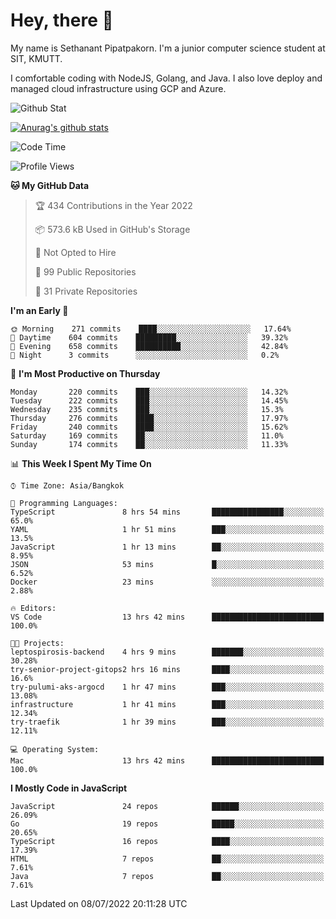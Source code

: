 # Hey, there 🙌
My name is Sethanant Pipatpakorn. I'm a junior computer science student at SIT, KMUTT.

I comfortable coding with NodeJS, Golang, and Java. I also love deploy and managed cloud infrastructure using GCP and Azure.

![Github Stat](https://github-profile-summary-cards.vercel.app/api/cards/profile-details?username=thetkpark&theme=dracula)

[![Anurag's github stats](https://github-readme-stats.vercel.app/api?username=thetkpark&count_private=true&show_icons=true&theme=tokyonight)](https://github.com/anuraghazra/github-readme-stats)

<!--START_SECTION:waka-->
![Code Time](http://img.shields.io/badge/Code%20Time-0%20secs-blue)

![Profile Views](http://img.shields.io/badge/Profile%20Views-0-blue)

**🐱 My GitHub Data** 

> 🏆 434 Contributions in the Year 2022
 > 
> 📦 573.6 kB Used in GitHub's Storage 
 > 
> 🚫 Not Opted to Hire
 > 
> 📜 99 Public Repositories 
 > 
> 🔑 31 Private Repositories  
 > 
**I'm an Early 🐤** 

```text
🌞 Morning    271 commits    ████░░░░░░░░░░░░░░░░░░░░░   17.64% 
🌆 Daytime    604 commits    █████████░░░░░░░░░░░░░░░░   39.32% 
🌃 Evening    658 commits    ██████████░░░░░░░░░░░░░░░   42.84% 
🌙 Night      3 commits      ░░░░░░░░░░░░░░░░░░░░░░░░░   0.2%

```
📅 **I'm Most Productive on Thursday** 

```text
Monday       220 commits    ███░░░░░░░░░░░░░░░░░░░░░░   14.32% 
Tuesday      222 commits    ███░░░░░░░░░░░░░░░░░░░░░░   14.45% 
Wednesday    235 commits    ███░░░░░░░░░░░░░░░░░░░░░░   15.3% 
Thursday     276 commits    ████░░░░░░░░░░░░░░░░░░░░░   17.97% 
Friday       240 commits    ████░░░░░░░░░░░░░░░░░░░░░   15.62% 
Saturday     169 commits    ██░░░░░░░░░░░░░░░░░░░░░░░   11.0% 
Sunday       174 commits    ██░░░░░░░░░░░░░░░░░░░░░░░   11.33%

```


📊 **This Week I Spent My Time On** 

```text
⌚︎ Time Zone: Asia/Bangkok

💬 Programming Languages: 
TypeScript               8 hrs 54 mins       ████████████████░░░░░░░░░   65.0% 
YAML                     1 hr 51 mins        ███░░░░░░░░░░░░░░░░░░░░░░   13.5% 
JavaScript               1 hr 13 mins        ██░░░░░░░░░░░░░░░░░░░░░░░   8.95% 
JSON                     53 mins             █░░░░░░░░░░░░░░░░░░░░░░░░   6.52% 
Docker                   23 mins             ░░░░░░░░░░░░░░░░░░░░░░░░░   2.88%

🔥 Editors: 
VS Code                  13 hrs 42 mins      █████████████████████████   100.0%

🐱‍💻 Projects: 
leptospirosis-backend    4 hrs 9 mins        ███████░░░░░░░░░░░░░░░░░░   30.28% 
try-senior-project-gitops2 hrs 16 mins       ████░░░░░░░░░░░░░░░░░░░░░   16.6% 
try-pulumi-aks-argocd    1 hr 47 mins        ███░░░░░░░░░░░░░░░░░░░░░░   13.08% 
infrastructure           1 hr 41 mins        ███░░░░░░░░░░░░░░░░░░░░░░   12.34% 
try-traefik              1 hr 39 mins        ███░░░░░░░░░░░░░░░░░░░░░░   12.11%

💻 Operating System: 
Mac                      13 hrs 42 mins      █████████████████████████   100.0%

```

**I Mostly Code in JavaScript** 

```text
JavaScript               24 repos            ██████░░░░░░░░░░░░░░░░░░░   26.09% 
Go                       19 repos            █████░░░░░░░░░░░░░░░░░░░░   20.65% 
TypeScript               16 repos            ████░░░░░░░░░░░░░░░░░░░░░   17.39% 
HTML                     7 repos             ██░░░░░░░░░░░░░░░░░░░░░░░   7.61% 
Java                     7 repos             ██░░░░░░░░░░░░░░░░░░░░░░░   7.61%

```



 Last Updated on 08/07/2022 20:11:28 UTC
<!--END_SECTION:waka-->
